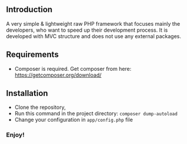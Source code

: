 ## Introduction
A very simple & lightweight raw PHP framework that focuses mainly the developers, who want to speed up their development process. It is developed with MVC structure and does not use any external packages.

## Requirements
- Composer is required. Get composer from here: https://getcomposer.org/download/

## Installation
- Clone the repository,
- Run this command in the project directory: 
```composer dump-autoload```
- Change your configuration in ```app/config.php``` file

### Enjoy!
